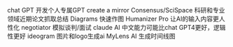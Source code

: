 chat GPT 开发个人专属GPT create a mirror Consensus/SciSpace 科研和专业领域近期论文抓取总结 Diagrams 快速作图 Humanizer Pro 让AI的输入内容更人性化
negotiator
模拟谈判/面试 claude AI 中文能力可能比chat GPT4更好，逻辑性更好 ideogram 图片和logo生成ai MyLens AI 生成时间线图